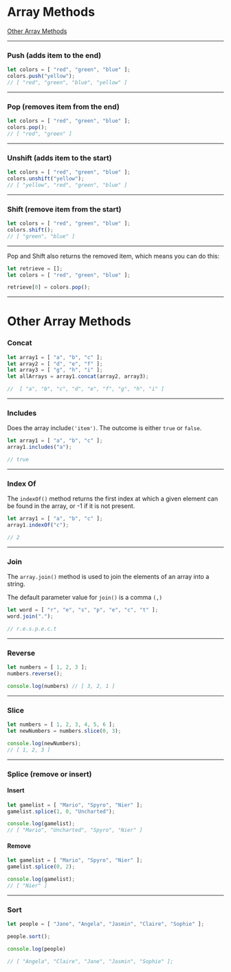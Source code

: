 # Array Methods
[Other Array Methods](https://developer.mozilla.org/en-US/docs/Web/JavaScript/Reference/Global_Objects/Array)

---
### Push (adds item to the end)
```javascript
let colors = [ "red", "green", "blue" ];
colors.push("yellow");
// [ "red", "green", "blue", "yellow" ]
```
---
### Pop (removes item from the end)
```javascript
let colors = [ "red", "green", "blue" ];
colors.pop();
// [ "red", "green" ]
```
---
### Unshift (adds item to the start)
```javascript
let colors = [ "red", "green", "blue" ];
colors.unshift("yellow");
// [ "yellow", "red", "green", "blue" ]
```
---
### Shift (remove item from the start)
```javascript
let colors = [ "red", "green", "blue" ];
colors.shift();
// [ "green", "blue" ]
```
---

Pop and Shift also returns the removed item, which means you can do this:
```javascript
let retrieve = [];
let colors = [ "red", "green", "blue" ];

retrieve[0] = colors.pop();
```

---

# Other Array Methods
### Concat
```javascript
let array1 = [ "a", "b", "c" ];
let array2 = [ "d", "e", "f" ];
let array3 = [ "g", "h", "i" ];
let allArrays = array1.concat(array2, array3);

//  [ "a", "b", "c", "d", "e", "f", "g", "h", "i" ]
```

---

### Includes
Does the array include`('item')`. The outcome is either `true` or `false`.
```javascript
let array1 = [ "a", "b", "c" ];
array1.includes("a");

// true
```

---

### Index Of
The `indexOf()` method returns the first index at which a given element can be found in the array, or -1 if it is not present.
```javascript
let array1 = [ "a", "b", "c" ];
array1.indexOf("c");

// 2
```

---

### Join
The `array.join()` method is used to join the elements of an array into a string.

The default parameter value for `join()` is a comma `(,)`
```javascript
let word = [ "r", "e", "s", "p", "e", "c", "t" ];
word.join(".");

// r.e.s.p.e.c.t
```

---

### Reverse
```javascript
let numbers = [ 1, 2, 3 ];
numbers.reverse();

console.log(numbers) // [ 3, 2, 1 ]
```

---

### Slice
```javascript
let numbers = [ 1, 2, 3, 4, 5, 6 ];
let newNumbers = numbers.slice(0, 3);

console.log(newNumbers);
// [ 1, 2, 3 ]
```

---

### Splice (remove or insert)
#### Insert
```javascript
let gamelist = [ "Mario", "Spyro", "Nier" ];
gamelist.splice(1, 0, "Uncharted");

console.log(gamelist);
// [ "Mario", "Uncharted", "Spyro", "Nier" ]
```
#### Remove
```javascript
let gamelist = [ "Mario", "Spyro", "Nier" ];
gamelist.splice(0, 2);

console.log(gamelist);
// [ "Nier" ]
```

---

### Sort
```javascript
let people = [ "Jane", "Angela", "Jasmin", "Claire", "Sophie" ];

people.sort();

console.log(people)

// [ "Angela", "Claire", "Jane", "Jasmin", "Sophie" ];

```